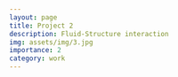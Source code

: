 ```yaml
---
layout: page
title: Project 2
description: Fluid-Structure interaction 
img: assets/img/3.jpg
importance: 2
category: work
---
```




  

